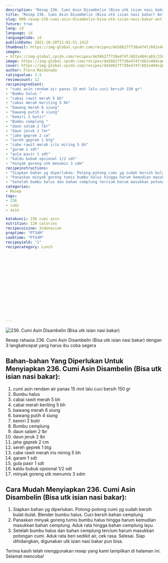 ```yaml
---
description: "Resep 236. Cumi Asin Disambelin (Bisa utk isian nasi bakar) Anti Gagal"
title: "Resep 236. Cumi Asin Disambelin (Bisa utk isian nasi bakar) Anti Gagal"
slug: 909-resep-236-cumi-asin-disambelin-bisa-utk-isian-nasi-bakar-anti-gagal
future: true
lang: id
language: id
languageCode: id
publishDate: 2021-10-20T11:01:51.141Z 
thumbnail: https://img-global.cpcdn.com/recipes/de58627f738e474f/682x484cq65/236-cumi-asin-disambelin-bisa-utk-isian-nasi-bakar-foto-resep-utama.png
images:
- https://img-global.cpcdn.com/recipes/de58627f738e474f/682x484cq65/236-cumi-asin-disambelin-bisa-utk-isian-nasi-bakar-foto-resep-utama.png
image: https://img-global.cpcdn.com/recipes/de58627f738e474f/682x484cq65/236-cumi-asin-disambelin-bisa-utk-isian-nasi-bakar-foto-resep-utama.png
cover: https://img-global.cpcdn.com/recipes/de58627f738e474f/682x484cq65/236-cumi-asin-disambelin-bisa-utk-isian-nasi-bakar-foto-resep-utama.png
author: Flora Maldonado
ratingvalue: 3.5
reviewcount: 12
recipeingredient:
- "cumi asin rendam air panas 15 mnt lalu cuci bersih 150 gr"
- "Bumbu halus "
- "cabai rawit merah 5 bh"
- "cabai merah keriting 5 bh"
- "bawang merah 6 siung"
- "bawang putih 4 siung"
- "kemiri 2 butir"
- "Bumbu cemplung "
- "daun salam 2 lbr"
- "daun jeruk 2 lbr"
- "jahe geprek 2 cm"
- "sereh geprek 1 btg"
- "cabe rawit merah iris miring 5 bh"
- "garam 1 sdt"
- "gula pasir 1 sdt"
- "kaldu bubuk opsional 1/2 sdt"
- "minyak goreng utk menumis 3 sdm"
recipeinstructions:
- "Siapkan bahan yg diperlukan. Potong-potong cumi yg sudah bersih bulat-bulat. Blender bumbu halus. Cuci bersih bahan cemplung"
- "Panaskan minyak goreng tumis bumbu halus hingga harum kemudian masukkan bahan cemplung. Aduk rata hingga bahan cemplung layu."
- "Setelah bumbu halus dan bahan cemplung tercium harum masukkan potongan cumi. Aduk rata beri sedikit air, cek rasa. Selesai. Siap dihidangkan, digunakan utk isian nasi bakar pun bisa."
categories:
- Resep
tags:
- 236
- cumi
- asin

katakunci: 236 cumi asin 
nutrition: 129 calories
recipecuisine: Indonesian
preptime: "PT34M"
cooktime: "PT43M"
recipeyield: "1"
recipecategory: Lunch


     
    
    
    
    
    
    
    
    
    
    
      
    
---
```



![236. Cumi Asin Disambelin (Bisa utk isian nasi bakar)](https://img-global.cpcdn.com/recipes/de58627f738e474f/682x484cq65/236-cumi-asin-disambelin-bisa-utk-isian-nasi-bakar-foto-resep-utama.png)

Resep rahasia 236. Cumi Asin Disambelin (Bisa utk isian nasi bakar)    dengan 3 langkahcepat yang harus ibu coba segera

<!--inarticleads1-->

## Bahan-bahan Yang Diperlukan Untuk Menyiapkan 236. Cumi Asin Disambelin (Bisa utk isian nasi bakar):

1. cumi asin rendam air panas 15 mnt lalu cuci bersih 150 gr
1. Bumbu halus 
1. cabai rawit merah 5 bh
1. cabai merah keriting 5 bh
1. bawang merah 6 siung
1. bawang putih 4 siung
1. kemiri 2 butir
1. Bumbu cemplung 
1. daun salam 2 lbr
1. daun jeruk 2 lbr
1. jahe geprek 2 cm
1. sereh geprek 1 btg
1. cabe rawit merah iris miring 5 bh
1. garam 1 sdt
1. gula pasir 1 sdt
1. kaldu bubuk opsional 1/2 sdt
1. minyak goreng utk menumis 3 sdm



<!--inarticleads2-->

## Cara Mudah Menyiapkan 236. Cumi Asin Disambelin (Bisa utk isian nasi bakar):

1. Siapkan bahan yg diperlukan. Potong-potong cumi yg sudah bersih bulat-bulat. Blender bumbu halus. Cuci bersih bahan cemplung
1. Panaskan minyak goreng tumis bumbu halus hingga harum kemudian masukkan bahan cemplung. Aduk rata hingga bahan cemplung layu.
1. Setelah bumbu halus dan bahan cemplung tercium harum masukkan potongan cumi. Aduk rata beri sedikit air, cek rasa. Selesai. Siap dihidangkan, digunakan utk isian nasi bakar pun bisa.




Terima kasih telah menggunakan resep yang kami tampilkan di halaman ini. Selamat mencoba!
